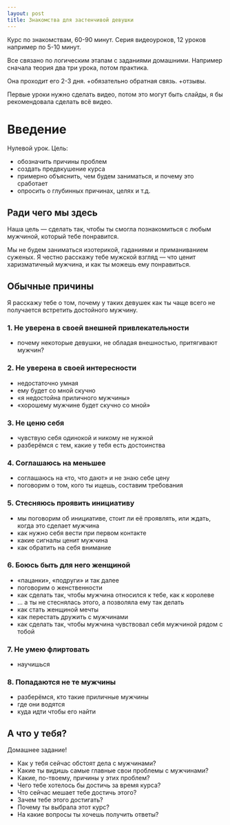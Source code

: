 ```yaml
---
layout: post
title: Знакомства для застенчивой девушки
---
```


Курс по знакомствам, 60-90 минут. Серия видеоуроков, 12 уроков например по 5-10 минут.

Все связано по логическим этапам с заданиями домашними. Например сначала теория два три урока, потом практика.

Она проходит его 2-3 дня. +обязательно обратная связь. +отзывы. 

Первые уроки нужно сделать видео, потом это могут быть слайды, я бы рекомендовала сделать всё видео.

# Введение

Нулевой урок. Цель:

- обозначить причины проблем
- создать предвкушение курса
- примерно объяснить, чем будем заниматься, и почему это сработает
- опросить о глубинных причинах, целях и т.д.

## Ради чего мы здесь

Наша цель — сделать так, чтобы ты смогла познакомиться с любым мужчиной, который тебе понравится.

Мы не будем заниматься изотерикой, гаданиями и приманиванием суженых. Я честно расскажу тебе мужской взгляд — что ценит харизматичный мужчина, и как ты можешь ему понравиться.

## Обычные причины

Я расскажу тебе о том, почему у таких девушек как ты чаще всего не получается встретить достойного мужчину.

### 1. Не уверена в своей внешней привлекательности

- почему некоторые девушки, не обладая внешностью, притягивают мужчин?

### 2. Не уверена в своей интересности

- недостаточно умная
- ему будет со мной скучно
- «я недостойна приличного мужчины»
- «хорошему мужчине будет скучно со мной»

### 3. Не ценю себя

- чувствую себя одинокой и никому не нужной
- разберёмся с тем, какие у тебя есть достоинства

### 4. Соглашаюсь на меньшее

- соглашаюсь на «то, что дают» и не знаю себе цену
- поговорим о том, кого ты ищешь, составим требования

### 5. Стесняюсь проявить инициативу

- мы поговорим об инициативе, стоит ли её проявлять, или ждать, когда это сделает мужчина
- как нужно себя вести при первом контакте
- какие сигналы ценит мужчина
- как обратить на себя внимание

### 6. Боюсь быть для него женщиной

- «пацанки», «подруги» и так далее
- поговорим о женственности
- как сделать так, чтобы мужчина относился к тебе, как к королеве
- ... а ты не стеснялась этого, а позволяла ему так делать
- как стать женщиной мечты
- как перестать дружить с мужчинами
- как сделать так, чтобы мужчина чувствовал себя мужчиной рядом с тобой

### 7. Не умею флиртовать

- научишься

### 8. Попадаются не те мужчины

- разберёмся, кто такие приличные мужчины
- где они водятся
- куда идти чтобы его найти

## А что у тебя?

Домашнее задание!

- Как у тебя сейчас обстоят дела с мужчинами?
- Какие ты видишь самые главные свои проблемы с мужчинами?
- Какие, по-твоему, причины у этих проблем?
- Чего тебе хотелось бы достичь за время курса?
- Что сейчас мешает тебе достичь этого?
- Зачем тебе этого достигать?
- Почему ты выбрала этот курс?
- На какие вопросы ты хочешь получить ответы?